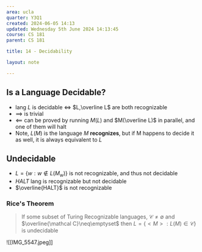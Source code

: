 ```yaml
---
area: ucla
quarter: Y3Q1
created: 2024-06-05 14:13
updated: Wednesday 5th June 2024 14:13:45
course: CS 181
parent: CS 181

title: 14 - Decidability

layout: note

---
```

## Is a Language Decidable?
- lang $L$ is decidable $\iff$ $L,\overline L$ are both recognizable
- $\implies$ is trivial
- $\impliedby$ can be proved by running $M(L)$ and $M(\overline L)$ in parallel, and one of them will halt
- Note, $L(M)$ is the language $M$ **recognizes**, but if M happens to decide it as well, it is always equivalent to $L$
## Undecidable
- $L=\{w:w\notin L(M_w)\}$ is not recognizable, and thus not decidable
- $HALT$ lang is recognizable but not decidable
- $\overline{HALT}$ is not recognizable 
### Rice's Theorem
> If some subset of Turing Recognizable languages, $\mathcal C\neq \emptyset$ and $\overline{\mathcal C}\neq\emptyset$ then $L=\{<M>:L(M)\in \mathcal C\}$ is undecidable

![[IMG_5547.jpeg]]


